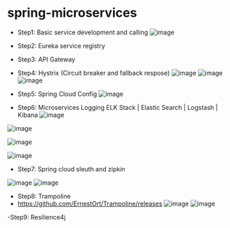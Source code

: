 # spring-microservices 

- Step1: Basic service development and calling
![image](https://user-images.githubusercontent.com/69948118/176315360-7926c799-b9f0-4109-afa5-bed427a6d0b3.png)

- Step2: Eureka service registry
- Step3: API Gateway 
- Step4: Hystrix (Circuit breaker and fallback respose)
![image](https://user-images.githubusercontent.com/69948118/176322239-328fe046-1c6b-4bc9-92d1-396b995a05b0.png)
![image](https://user-images.githubusercontent.com/69948118/176322280-b64bb01c-3faa-425e-a67d-85f4096b6371.png)
![image](https://user-images.githubusercontent.com/69948118/176322320-73ef04d9-185c-4ee0-9e30-1f68fd9292dc.png)

- Step5: Spring Cloud Config
 ![image](https://user-images.githubusercontent.com/69948118/176323585-311c073c-948d-4822-8c30-89e8b7a5d8f1.png)

- Step6: Microservices Logging ELK Stack | Elastic Search | Logstash | Kibana
![image](https://user-images.githubusercontent.com/69948118/176345736-cbc1ee2d-8a87-41f0-8d64-cf1e38110e15.png)

![image](https://user-images.githubusercontent.com/69948118/176345833-b580dc9b-5d7f-45dc-94f6-0b0e3caaf29c.png)

![image](https://user-images.githubusercontent.com/69948118/176345871-29b280ff-97e6-4d5e-ab4c-f2f34ba29a7a.png)

![image](https://user-images.githubusercontent.com/69948118/176345996-76fdd697-1401-4bc0-acdf-3368e2ba4081.png)


- Step7: Spring cloud sleuth and zipkin

![image](https://user-images.githubusercontent.com/69948118/176351375-40e3988b-53f7-4f98-9a72-8605cebd0937.png)
![image](https://user-images.githubusercontent.com/69948118/176351519-a5e4a231-28cf-48dc-8286-4a42d22e3a25.png)

- Step8: Trampoline
- https://github.com/ErnestOrt/Trampoline/releases
 ![image](https://user-images.githubusercontent.com/69948118/176354133-c121ecf2-fe71-4558-8351-2e158aa6641a.png)
 ![image](https://user-images.githubusercontent.com/69948118/176354784-acdf6ba1-dbe1-424e-8d31-1bd5deaa41ae.png)

-Step9: Resilience4j


